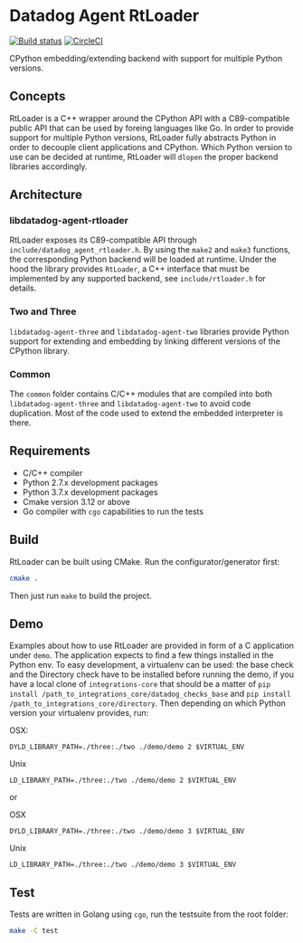 # Datadog Agent RtLoader

[![Build status](https://ci.appveyor.com/api/projects/status/325i4ry39gdfbfxh?svg=true)](https://ci.appveyor.com/project/Datadog/datadog-agent-rtloader)
[![CircleCI](https://circleci.com/gh/DataDog/datadog-agent-rtloader.svg?style=svg)](https://circleci.com/gh/DataDog/datadog-agent-rtloader)

CPython embedding/extending backend with support for multiple Python versions.

## Concepts

RtLoader is a C++ wrapper around the CPython API with a C89-compatible public API
that can be used by foreing languages like Go. In order to provide support for
multiple Python versions, RtLoader fully abstracts Python in order to decouple client
applications and CPython. Which Python version to use can be decided at runtime,
RtLoader will `dlopen` the proper backend libraries accordingly.

## Architecture

### libdatadog-agent-rtloader

RtLoader exposes its C89-compatible API through `include/datadog_agent_rtloader.h`. By
using the `make2` and `make3` functions, the corresponding Python backend will
be loaded at runtime. Under the hood the library provides `RtLoader`, a C++ interface
that must be implemented by any supported backend, see `include/rtloader.h` for details.

### Two and Three

`libdatadog-agent-three` and `libdatadog-agent-two` libraries provide Python support
for extending and embedding by linking different versions of the CPython library.

### Common

The `common` folder contains C/C++ modules that are compiled into both
`libdatadog-agent-three` and `libdatadog-agent-two` to avoid code duplication.
Most of the code used to extend the embedded interpreter is there.

## Requirements

* C/C++ compiler
* Python 2.7.x development packages
* Python 3.7.x development packages
* Cmake version 3.12 or above
* Go compiler with `cgo` capabilities to run the tests

## Build

RtLoader can be built using CMake. Run the configurator/generator first:

```sh
cmake .
```

Then just run `make` to build the project.

## Demo

Examples about how to use RtLoader are provided in form of a C application under `demo`. The application expects to find a
few things installed in the Python env. To easy development, a virtualenv can be used: the base check
and the Directory check have to be installed before running the demo, if you have a local clone of `integrations-core`
that should be a matter of `pip install /path_to_integrations_core/datadog_checks_base` and
`pip install /path_to_integrations_core/directory`. Then depending on which Python version your virtualenv provides, run:

OSX:
```
DYLD_LIBRARY_PATH=./three:./two ./demo/demo 2 $VIRTUAL_ENV
```

Unix
```
LD_LIBRARY_PATH=./three:./two ./demo/demo 2 $VIRTUAL_ENV
```

or

OSX
```
DYLD_LIBRARY_PATH=./three:./two ./demo/demo 3 $VIRTUAL_ENV
```

Unix
```
LD_LIBRARY_PATH=./three:./two ./demo/demo 3 $VIRTUAL_ENV
```

## Test

Tests are written in Golang using `cgo`, run the testsuite from the root folder:
```sh
make -C test
```
